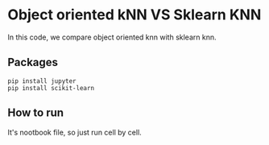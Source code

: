 # Object oriented kNN VS Sklearn KNN




In this code, we compare object oriented knn with sklearn knn.

## Packages

```
pip install jupyter
pip install scikit-learn
```

## How to run 

It's nootbook file, so just run cell by cell.